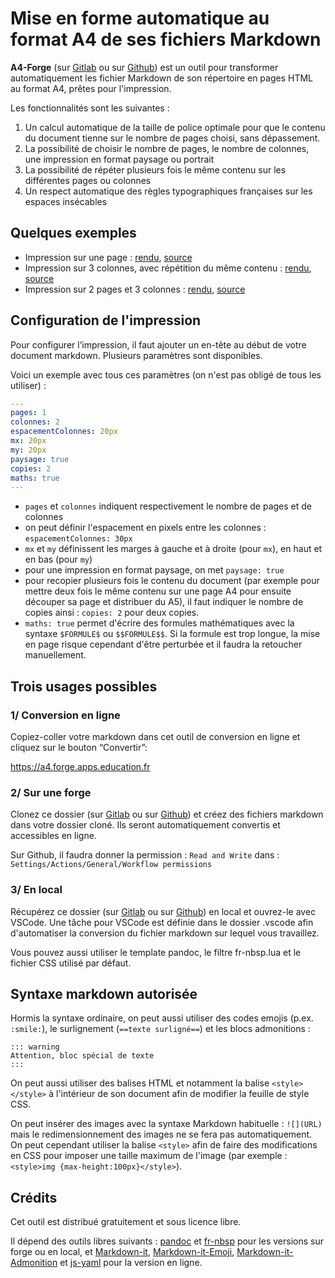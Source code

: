<!-- ---
title: A4-Forge
description: Un outil pour transformer automatiquement les fichier Markdown de son répertoire en pages HTML au format A4, prêtes pour l'impression
header-includes: |
  <link rel="stylesheet" href="https://unpkg.com/sakura.css/css/sakura.css" media="screen" />
  <link rel="stylesheet" href="https://unpkg.com/sakura.css/css/sakura-dark.css" media="screen and (prefers-color-scheme: dark)" />
  <style>pre > code {white-space: pre-line;}a{color:darkorchid!important}</style>
--- -->

# Mise en forme automatique au format A4 de ses fichiers Markdown

**A4-Forge** (sur [Gitlab](https://forge.apps.education.fr/eyssette/a4-forge) ou sur [Github](https://github.com/eyssette/a4-forge)) est un outil pour transformer automatiquement les fichier Markdown de son répertoire en pages HTML au format A4, prêtes pour l'impression.

Les fonctionnalités sont les suivantes :

1. Un calcul automatique de la taille de police optimale pour que le contenu du document tienne sur le nombre de pages choisi, sans dépassement.
2. La possibilité de choisir le nombre de pages, le nombre de colonnes, une impression en format paysage ou portrait
3. La possibilité de répéter plusieurs fois le même contenu sur les différentes pages ou colonnes
4. Un respect automatique des règles typographiques françaises sur les espaces insécables

## Quelques exemples

- Impression sur une page : [rendu](https://eyssette.forge.apps.education.fr/a4-forge/test-1page), [source](https://forge.apps.education.fr/eyssette/a4-forge/-/blob/main/test-1page.md?plain=1)
- Impression sur 3 colonnes, avec répétition du même contenu : [rendu](https://eyssette.forge.apps.education.fr/a4-forge/test-3colonnes-copies), [source](https://forge.apps.education.fr/eyssette/a4-forge/-/blob/main/test-3colonnes-copies.md?plain=1)
- Impression sur 2 pages et 3 colonnes : [rendu](https://eyssette.forge.apps.education.fr/a4-forge/test-2pages), [source](https://forge.apps.education.fr/eyssette/a4-forge/-/blob/main/test-2pages.md?plain=1)


## Configuration de l'impression

Pour configurer l’impression, il faut ajouter un en-tête au début de votre document markdown. Plusieurs paramètres sont disponibles.

Voici un exemple avec tous ces paramètres (on n'est pas obligé de tous les utiliser) :

```yaml
---
pages: 1
colonnes: 2
espacementColonnes: 20px
mx: 20px
my: 20px
paysage: true
copies: 2
maths: true
---
```

- `pages` et `colonnes` indiquent respectivement le nombre de pages et de colonnes
- on peut définir l'espacement en pixels entre les colonnes : `espacementColonnes: 30px`
- `mx` et `my` définissent les marges à gauche et à droite (pour `mx`), en haut et en bas (pour `my`)
- pour une impression en format paysage, on met `paysage: true`
- pour recopier plusieurs fois le contenu du document (par exemple pour mettre deux fois le même contenu sur une page A4 pour ensuite découper sa page et distribuer du A5), il faut indiquer le nombre de copies ainsi : `copies: 2` pour deux copies.
- `maths: true` permet d'écrire des formules mathématiques avec la syntaxe `$FORMULE$` ou `$$FORMULE$$`. Si la formule est trop longue, la mise en page risque cependant d'être perturbée et il faudra la retoucher manuellement.


## Trois usages possibles

### 1/ Conversion en ligne

Copiez-coller votre markdown dans cet outil de conversion en ligne et cliquez sur le bouton “Convertir”:

<https://a4.forge.apps.education.fr>


### 2/ Sur une forge

Clonez ce dossier (sur [Gitlab](https://forge.apps.education.fr/eyssette/a4-forge) ou sur [Github](https://github.com/eyssette/a4-forge)) et créez des fichiers markdown dans votre dossier cloné.
Ils seront automatiquement convertis et accessibles en ligne.

Sur Github, il faudra donner la permission : `Read and Write` dans : `Settings/Actions/General/Workflow permissions`

### 3/ En local

Récupérez ce dossier (sur [Gitlab](https://forge.apps.education.fr/eyssette/a4-forge) ou sur [Github](https://github.com/eyssette/a4-forge)) en local et ouvrez-le avec VSCode. Une tâche pour VSCode est définie dans le dossier .vscode afin d'automatiser la conversion du fichier markdown sur lequel vous travaillez.

Vous pouvez aussi utiliser le template pandoc, le filtre fr-nbsp.lua et le fichier CSS utilisé par défaut.

## Syntaxe markdown autorisée

Hormis la syntaxe ordinaire, on peut aussi utiliser des codes emojis (p.ex. `:smile:`), le surlignement (`==texte surligné==`) et les blocs admonitions :

```
::: warning
Attention, bloc spécial de texte
:::
```

On peut aussi utiliser des balises HTML et notamment la balise `<style></style>` à l'intérieur de son document afin de modifier la feuille de style CSS.

On peut insérer des images avec la syntaxe Markdown habituelle : `![](URL)` mais le redimensionnement des images ne se fera pas automatiquement. On peut cependant utiliser la balise `<style>` afin de faire des modifications en CSS pour imposer une taille maximum de l'image (par exemple : `<style>img {max-height:100px}</style>`).


## Crédits

Cet outil est distribué gratuitement et sous licence libre.

Il dépend des outils libres suivants : [pandoc](https://pandoc.org/) et [fr-nbsp](https://github.com/InseeFrLab/pandoc-filter-fr-nbsp) pour les versions sur forge ou en local, et [Markdown-it](https://github.com/markdown-it/markdown-it), [Markdown-it-Emoji](https://github.com/markdown-it/markdown-it-emoji), [Markdown-it-Admonition](https://github.com/docarys/markdown-it-admonition)  et [js-yaml](https://github.com/nodeca/js-yaml) pour la version en ligne.
